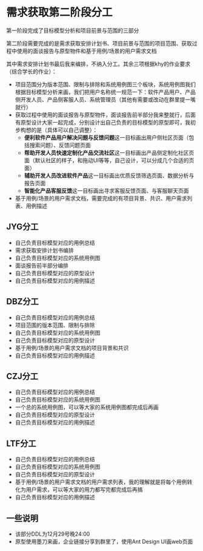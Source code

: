 # 需求获取第二阶段分工

第一阶段完成了目标模型分析和项目前景与范围的三部分

第二阶段需要完成的是需求获取安排计划书、项目前景与范围的项目范围、获取过程中使用的面谈报告与原型物件和基于用例/场景的用户需求文档

其中需求安排计划书最后我来编排，不纳入分工。其余三项根据khy的作业要求（综合学长的作业）：

- 项目范围分为版本范围、限制与排除和系统用例图三个板块，系统用例图我们根据目标模型分析来画，我们把用户名称统一规范一下：软件产品用户、产品侧开发人员、产品侧客服人员、系统管理员（其他有需要或改动在群里提一嘴就行）
- 获取过程中使用的面谈报告与原型物件，面谈报告前半部分我来整就行，后面有原型设计大家一起完成，分别设计出自己负责的目标模型的原型即可，我初步构想的是（具体可以自己调整）：
  - **便利软件产品用户解决问题与反馈问题**这一目标画出用户侧社区页面（包括搜索问题）、反馈问题页面
  - **帮助开发人员快速定制化产品交流社区**这一目标画出产品侧定制化社区页面（默认社区的样子，和拖动UI等等，自己设计，可以分成几个合适的页面）
  - **辅助开发人员改进软件产品**这一目标画出优质反馈筛选页面、数据分析与报告页面
  - **智能化产品客服反馈**这一目标画出寻求客服反馈页面、与客服聊天页面
- 基于用例/场景的用户需求文档，需要完成的有项目背景、共识、用户需求列表、用例描述

## JYG分工

- 自己负责目标模型对应的用例总结
- 需求获取安排计划书编排
- 自己负责目标模型对应的系统用例图
- 面谈报告前半部分编排
- 自己负责目标模型对应的原型设计
- 自己负责目标模型对应的用例描述

## DBZ分工

- 自己负责目标模型对应的用例总结
- 项目范围的版本范围、限制与排除
- 自己负责目标模型对应的系统用例图
- 自己负责目标模型对应的原型设计
- 基于用例/场景的用户需求文档的项目背景和共识
- 自己负责目标模型对应的用例描述

## CZJ分工

- 自己负责目标模型对应的用例总结
- 自己负责目标模型对应的系统用例图
- 一个总的系统用例图，可以等大家的系统用例图都完成后再画
- 自己负责目标模型对应的原型设计
- 自己负责目标模型对应的用例描述

## LTF分工

- 自己负责目标模型对应的用例总结
- 自己负责目标模型对应的系统用例图
- 自己负责目标模型对应的原型设计
- 基于用例/场景的用户需求文档的用户需求列表，我的理解就是将每个用例转化为用户需求，可以等大家的用力都写完都完成后再搞
- 自己负责目标模型对应的用例描述

## 一些说明

- 该部分DDL为12月29号晚24:00
- 原型使用墨刀来画，企业链接分享到群里了，使用Ant Design UI画web页面

